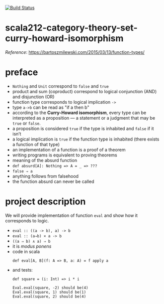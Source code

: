 [![Build Status](https://travis-ci.com/mtumilowicz/scala212-category-theory-set-curry-howard-isomorphism.svg?branch=master)](https://travis-ci.com/mtumilowicz/scala212-category-theory-set-curry-howard-isomorphism)

# scala212-category-theory-set-curry-howard-isomorphism
_Reference_: https://bartoszmilewski.com/2015/03/13/function-types/

# preface
* `Nothing` and `Unit` correspond to `false` and `true`
* product and sum (coproduct) correspond to logical conjunction (AND) and disjunction (OR)
* function type corresponds to logical implication `->`
* type `a->b` can be read as "if a then b"
* according to the **Curry-Howard isomorphism**, every type can be interpreted as a 
proposition — a statement or a judgment that may be `true` or `false`. 
* a proposition is considered `true` if the  type is inhabited and `false` if it isn’t
* a logical implication is `true` if the function type is inhabited (there exists a function of that type) 
* an implementation of a function is a proof of a theorem 
* writing programs is equivalent to proving theorems
* meaning of the absurd function
* `def absurd[A]: Nothing => A = _ => ???`
* `false ⇒ a`
* anything follows from falsehood
* the function absurd can never be called

# project description
We will provide implementation of function `eval` and show how it corresponds to logic.
* `eval :: ((a -> b), a) -> b`
* `eval :: (a⇒b) × a -> b`
* `((a ⇒ b) ∧ a) ⇒ b`
* it is _modus ponens_
* code in scala
    ```
    def eval[A, B](f: A => B, a: A) = f apply a
    ```
* and tests:
    ```
    def square = (i: Int) => i * i
    
    Eval.eval(square, -2) should be(4)
    Eval.eval(square, 1) should be(1)
    Eval.eval(square, 2) should be(4)
    ```